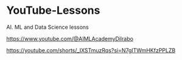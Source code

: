 # YouTube-Lessons
AI. ML and Data Science lessons

https://www.youtube.com/@AIMLAcademyDilrabo

https://youtube.com/shorts/_IXSTmuzRqs?si=N7gITWmHKfzPPLZB
